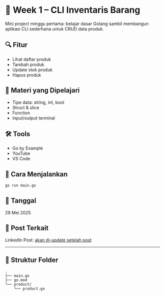 # 🧰 Week 1 – CLI Inventaris Barang

Mini project minggu pertama: belajar dasar Golang sambil membangun aplikasi CLI sederhana untuk CRUD data produk.

## 🔍 Fitur
- Lihat daftar produk
- Tambah produk
- Update stok produk
- Hapus produk

## 🧠 Materi yang Dipelajari
- Tipe data: string, int, bool
- Struct & slice
- Function
- Input/output terminal

## 🛠️ Tools
- Go by Example
- YouTube
- VS Code

## 🚀 Cara Menjalankan

```bash
go run main.go
```

## 📅 Tanggal
29 Mei 2025

## 🔗 Post Terkait
LinkedIn Post: [akan di-update setelah post](#)

---

## 📁 Struktur Folder
```
.
├── main.go
├── go.mod
└── product/
    └── product.go
```
